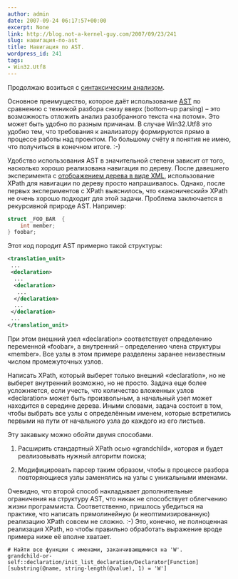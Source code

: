 ```yaml
---
author: admin
date: 2007-09-24 06:17:57+00:00
excerpt: None
link: http://blog.not-a-kernel-guy.com/2007/09/23/241
slug: навигация-по-ast
title: Навигация по AST.
wordpress_id: 241
tags:
- Win32.Utf8
---
```


Продолжаю возиться с [синтаксическим анализом](http://blog.not-a-kernel-guy.com/tag/win32.utf8/). 

Основное преимущество, которое даёт использование [AST](http://en.wikipedia.org/wiki/Abstract_syntax_tree) по сравнению с техникой разбора снизу вверх (bottom-up parsing) – это возможность отложить анализ разобранного текста «на потом». Это может быть удобно по разным причинам. В случае Win32.Utf8 это удобно тем, что требования к анализатору формируются прямо в процессе работы над проектом. По большому счёту я понятия не имею, что получиться в конечном итоге. :-)

Удобство использования AST в значительной степени зависит от того, насколько хорошо реализована навигация по дереву. После давешнего эксперимента с [отображением дерева в виде XML](http://blog.not-a-kernel-guy.com/2007/09/16/238), использование XPath для навигации по дереву просто напрашивалось. Однако, после первых экспериментов с XPath выяснилось, что «канонический» XPath не очень хорошо подходит для этой задачи. Проблема заключается в рекурсивной природе AST. Например:

```cpp
struct _FOO_BAR  {
    int member;
} foobar;
```

Этот код породит AST примерно такой структуры:

```xml
<translation_unit>
 ...
 <declaration>
  ...
  <declaration>
   ...
  </declaration>
  ...
 </declaration>
 ...
</translation_unit>
```

При этом внешний узел «declaration» соответствует определению переменной «foobar», а внутренний – определению члена структуры «member». Все узлы в этом примере разделены заранее неизвестным числом промежуточных узлов.

Написать XPath, который выберет только внешний «declaration», но не выберет внутренний возможно, но не просто. Задача еще более усложняется, если учесть, что количество вложенных узлов «declaration» может быть произвольным, а начальный узел может находится в середине дерева. Иными словами, задача состоит в том, чтобы выбрать все узлы с определённым именем, которые встретились первыми на пути от начального узла до каждого из его листьев.

Эту закавыку можно обойти двумя способами.

  1. Расширить стандартный XPath осью «grandchild», которая и будет реализовывать нужный алгоритм поиска;

  2. Модифицировать парсер таким образом, чтобы в процессе разбора повторяющиеся узлы заменялись на узлы с уникальными именами.

Очевидно, что второй способ накладывает дополнительные ограничения на структуру AST, что никак не способствует облегчению жизни программиста. Соответственно, пришлось убедиться на практике, что написать прямолинейную (и неоптимизированную) реализацию XPath совсем не сложно. :-) Это, конечно, не полноценная реализация XPath, но чтобы правильно обработать выражение вроде примера ниже её вполне хватает.

```no-highlight
# Найти все функции с именами, заканчивающимися на 'W'.
grandchild-or-self::declaration/init_list_declaration/Declarator[Function][substring(@name, string-length(@value), 1) = 'W']
```
